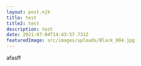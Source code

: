 ```yaml
---
layout: post.njk
title: test
title2: test
description: test
date: 2021-07-04T14:43:57.731Z
featuredImage: src/images/uploads/Black_004.jpg
---
```

afasff